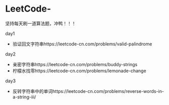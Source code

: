 # LeetCode-
坚持每天刷一道算法题，冲鸭！！！

day1 

- 验证回文字符串https://leetcode-cn.com/problems/valid-palindrome 

day2

- 亲密字符串https://leetcode-cn.com/problems/buddy-strings
- 柠檬水找零https://leetcode-cn.com/problems/lemonade-change

day3

- 反转字符串中的单词https://leetcode-cn.com/problems/reverse-words-in-a-string-iii/